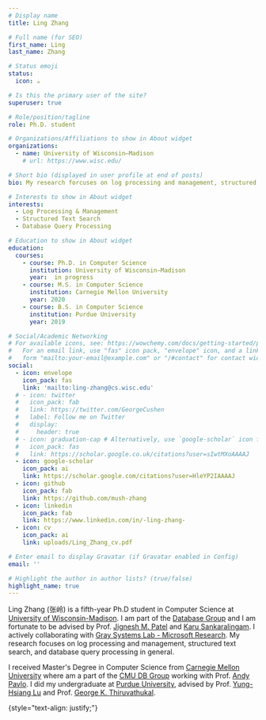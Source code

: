 ```yaml
---
# Display name
title: Ling Zhang

# Full name (for SEO)
first_name: Ling
last_name: Zhang

# Status emoji
status:
  icon: ☕️

# Is this the primary user of the site?
superuser: true

# Role/position/tagline
role: Ph.D. student

# Organizations/Affiliations to show in About widget
organizations:
  - name: University of Wisconsin–Madison
    # url: https://www.wisc.edu/

# Short bio (displayed in user profile at end of posts)
bio: My research forcuses on log processing and management, structured text search, and database query processing in general.

# Interests to show in About widget
interests:
  - Log Processing & Management
  - Structured Text Search
  - Database Query Processing

# Education to show in About widget
education:
  courses:
    - course: Ph.D. in Computer Science
      institution: University of Wisconsin–Madison
      year:  in progress
    - course: M.S. in Computer Science
      institution: Carnegie Mellon University
      year: 2020
    - course: B.S. in Computer Science
      institution: Purdue University
      year: 2019

# Social/Academic Networking
# For available icons, see: https://wowchemy.com/docs/getting-started/page-builder/#icons
#   For an email link, use "fas" icon pack, "envelope" icon, and a link in the
#   form "mailto:your-email@example.com" or "/#contact" for contact widget.
social:
  - icon: envelope
    icon_pack: fas
    link: 'mailto:ling-zhang@cs.wisc.edu'
  # - icon: twitter
  #   icon_pack: fab
  #   link: https://twitter.com/GeorgeCushen
  #   label: Follow me on Twitter
  #   display:
  #     header: true
  # - icon: graduation-cap # Alternatively, use `google-scholar` icon from `ai` icon pack
  #   icon_pack: fas
  #   link: https://scholar.google.co.uk/citations?user=sIwtMXoAAAAJ
  - icon: google-scholar 
    icon_pack: ai
    link: https://scholar.google.com/citations?user=HleYP2IAAAAJ
  - icon: github
    icon_pack: fab
    link: https://github.com/mush-zhang
  - icon: linkedin
    icon_pack: fab
    link: https://www.linkedin.com/in/-ling-zhang-
  - icon: cv
    icon_pack: ai
    link: uploads/Ling_Zhang_cv.pdf

# Enter email to display Gravatar (if Gravatar enabled in Config)
email: ''

# Highlight the author in author lists? (true/false)
highlight_name: true
---
```


Ling Zhang (张岭) is a fifth-year Ph.D student in Computer Science at [University of Wisconsin-Madison](https://www.cs.wisc.edu/). I am part of the [Database Group](https://database.cs.wisc.edu/) and I am fortunate to be advised by Prof. [Jignesh M. Patel](https://jigneshpatel.org/) and [Karu Sankaralingam](https://karu.sites.cs.wisc.edu/wiki/). I actively collaborating with [Gray Systems Lab - Microsoft Research](https://www.microsoft.com/en-us/research/group/gray-systems-lab/). My research focuses on log processing and management, structured text search, and database query processing in general.

I received Master's Degree in Computer Science from [Carnegie Mellon University](https://www.cs.cmu.edu/) where am a part of the [CMU DB Group](https://db.cs.cmu.edu/) working with Prof. [Andy Pavlo](https://www.cs.cmu.edu/~pavlo/). I did my undergraduate at [Purdue University](https://www.cs.purdue.edu/), advised by Prof. [Yung-Hsiang Lu](https://yhlu.net/) and Prof. [George K. Thiruvathukal](https://gkt.sh/).

{style="text-align: justify;"}
